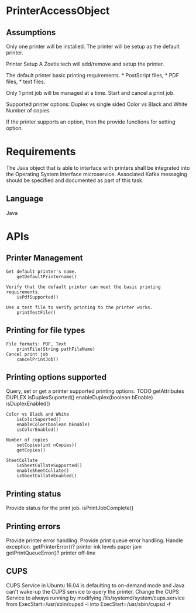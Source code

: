 PrinterAccessObject
========================================

Assumptions
-----------------
Only one printer will be installed.
	The printer will be setup as the default printer.

Printer Setup
	A Zoetis tech will add/remove and setup the printer.

The default printer basic printing requirements.
	* PostScript files,
	* PDF files,
	* text files.

Only 1 print job will be managed at a time.
	Start and cancel a print job.

Supported printer options:
	Duplex vs single sided
	Color vs Black and White
	Number of copies

If the printer supports an option, then the provide functions for setting option.

Requirements
========================
The Java object that is able to interface with printers shall be
integrated into the Operating System Interface microservice.
Associated Kafka messaging should be specified and documented as part of this task.


Language
--------------
Java


APIs
==================

Printer Management
-------------------------
	Get default printer's name.
		getDefaultPrintername()

	Verify that the default printer can meet the basic printing requirements.
		isPdfSupported()

	Use a test file to verify printing to the printer works.
		printTestFile()

Printing for file types
-------------------------------
	File formats: PDF, Text
		printFile(String pathFileName)
	Cancel print job
		cancelPrintJob()

Printing options supported
-----------------------------
Query, set or get a printer supported printing options.
	TODO getAttributes
	DUPLEX
		isDuplexSuported()
		enableDuplex(boolean bEnable)
		isDuplexEnabled()

	Color vs Black and White
		isColorSuported()
		enableColor(boolean bEnable)
		isColorEnabled()

	Number of copies
		setCopies(int nCopies))
		getCopies()

	SheetCollate
		isSheetCollateSupported()
		enableSheetCollate()
		isSheetCollateEnabled()


Printing status
-----------------------------
Provide status for the print job.
	isPrintJobComplete()

Printing errors
--------------------------------
Provide printer error handling.
Provide print queue error handling.
Handle exception.
	getPrinterError()?
		printer ink levels
		paper jam
	getPrintQueueError()?
		printer off-line


CUPS
---------------------
CUPS Service in Ubuntu 16.04 is defaulting to on-demand mode and Java can't wake-up the CUPS service to query the printer.
Change the CUPS Service to always running by modifying /lib/systemd/system/cups.service
  from ExecStart=/usr/sbin/cupsd -l
  into ExecStart=/usr/sbin/cupsd -f






